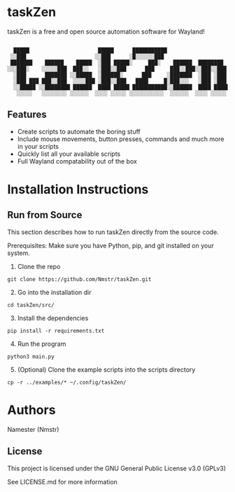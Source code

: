 # taskZen

taskZen is a free and open source automation software for Wayland!
```

  █████                      █████      ███████████                    
 ░░███                      ░░███      ░█░░░░░░███                     
 ███████    ██████    █████  ░███ █████░     ███░    ██████  ████████  
░░░███░    ░░░░░███  ███░░   ░███░░███      ███     ███░░███░░███░░███ 
  ░███      ███████ ░░█████  ░██████░      ███     ░███████  ░███ ░███ 
  ░███ ███ ███░░███  ░░░░███ ░███░░███   ████     █░███░░░   ░███ ░███ 
  ░░█████ ░░████████ ██████  ████ █████ ███████████░░██████  ████ █████
   ░░░░░   ░░░░░░░░ ░░░░░░  ░░░░ ░░░░░ ░░░░░░░░░░░  ░░░░░░  ░░░░ ░░░░░ 

```
## Features
- Create scripts to automate the boring stuff
- Include mouse movements, button presses, commands and much more in your scripts
- Quickly list all your available scripts
- Full Wayland compatability out of the box

# Installation Instructions

## Run from Source

This section describes how to run taskZen directly from the source code.

Prerequisites: Make sure you have Python, pip, and git installed on your system.

1. Clone the repo

`git clone https://github.com/Nmstr/taskZen.git`

2. Go into the installation dir

`cd taskZen/src/`

3. Install the dependencies

`pip install -r requirements.txt`

4. Run the program

`python3 main.py`

5. (Optional) Clone the example scripts into the scripts directory

`cp -r ../examples/* ~/.config/taskZen/`

# Authors

Namester (Nmstr)

## License

This project is licensed under the GNU General Public License v3.0 (GPLv3)

See LICENSE.md for more information
